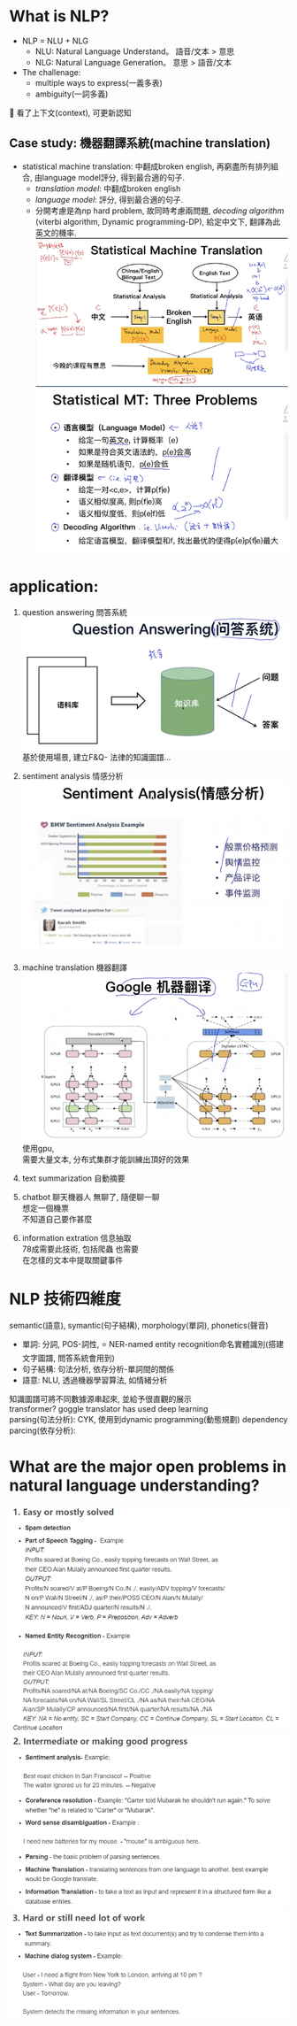 
# What is NLP?      
* NLP = NLU + NLG     
    * NLU: Natural Language Understand。 語音/文本 > 意思    
    * NLG: Natural Language Generation。 意思 > 語音/文本    
* The challenage: 
    * multiple ways to express(一義多表)      
    * ambiguity(一詞多義)       

:speech_balloon: 看了上下文(context), 可更新認知    

## Case study: 機器翻譯系統(machine translation)       
* statistical machine translation: 中翻成broken english, 再窮盡所有排列組合, 由language model評分, 得到最合適的句子.  
    * *translation model*: 中翻成broken english     
    * *language model*: 評分, 得到最合適的句子.     
    * 分開考慮是為np hard problem, 故同時考慮兩問題, *decoding algorithm* (viterbi algorithm, Dynamic programming-DP), 給定中文下, 翻譯為此英文的機率.         
![](image1.png)     
![](image2.png)     

# application: 
1. question answering 問答系統     
![](image3.png)    
基於使用場景, 建立F&Q- 法律的知識圖譜...       

2. sentiment analysis 情感分析
![](image4.png)     

3. machine translation 機器翻譯
![](image5.png)     
使用gpu,    
需要大量文本, 分布式集群才能訓練出頂好的效果      

4. text summarization 自動摘要      
5. chatbot 聊天機器人
無聊了, 隨便聊一聊          
想定一個機票        
不知道自己要作甚麼      

6. information extration 信息抽取   
78成需要此技術, 包括爬蟲 也需要     
在怎樣的文本中提取關鍵事件      

# NLP 技術四維度    
semantic(語意), symantic(句子結構), morphology(單詞), phonetics(聲音)   
* 單詞: 分詞, POS-詞性, :star: NER-named entity recognition命名實體識別(搭建文字圖譜, 問答系統會用到)    
* 句子結構: 句法分析, 依存分析-單詞間的關係   
* 語意: NLU, 透過機器學習算法, 如情緒分析     
  
知識圖譜可將不同數據源串起來, 並給予很直觀的展示    
transformer? goggle translator has used deep learning   
parsing(句法分析): CYK, 使用到dynamic programming(動態規劃)
dependency parcing(依存分析): 

# What are the major open problems in natural language understanding?   
![](image6.png)     
![](image7.png)     
![](image8.png)     
